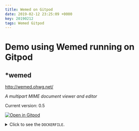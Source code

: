 ```yaml
---
title: Wemed on Gitpod
date: 2019-02-12 23:25:09 +0000
key: 20190212
tags: Wemed Gitpod
---
```


# Demo using Wemed running on Gitpod

## *wemed

http://wemed.ohwg.net/

_A multipart MIME document viewer and editor_

Current version: 0.5


[![Open in Gitpod](https://gitpod.io/button/open-in-gitpod.svg)](https://gitpod.io/#https://github.com/op07n/gitpod_wemed)

<details>
<summary>
    Click to see the <code>DOCKERFILE</code>.
</summary>
<p>

```

FROM gitpod/workspace-full-vnc:latest

USER root

RUN  apt-get update \
  && apt-get install -y matchbox twm \
  && apt-get install -y libgtk-3-dev libgmime-2.6-dev libwebkit2gtk-4.0-dev gtksourceview-3.0\
  && cd /home/gitpod \
  && git clone https://github.com/ohwgiles/wemed.git  \
  && cd wemed  \
  && cmake -DCMAKE_BUILD_TYPE=Release . \
  && make \
  && make install \
  && apt-get clean && rm -rf /var/cache/apt/* && rm -rf /var/lib/apt/lists/* && rm -rf /tmp/*
  
```

</p>
</details>

